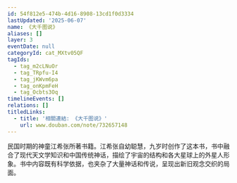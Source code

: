 ```yaml
---
id: 54f812e5-474b-4d16-8908-13cd1f0d3334
lastUpdated: '2025-06-07'
name: 《大千图说》
aliases: []
layer: 3
eventDate: null
categoryId: cat_MXtv05QF
tagIds:
  - tag_m2cLNuOr
  - tag_TRpfu-I4
  - tag_jKWvm6pa
  - tag_onKpmFeH
  - tag_Ocbts3Oq
timelineEvents: []
relations: []
titledLinks:
  - title: '相關連結: 《大千图说》'
    url: www.douban.com/note/732657148
---
```

民国时期的神童江希张所著书籍。江希张自幼聪慧，九岁时创作了这本书，书中融合了现代天文学知识和中国传统神话，描绘了宇宙的结构和各大星球上的外星人形象。书中内容既有科学依据，也夹杂了大量神话和传说，呈现出新旧观念交织的局面。
